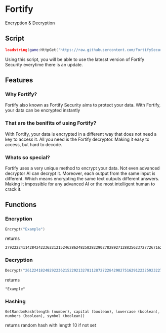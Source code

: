 # Fortify
Encryption & Decryption  


## Script
```lua
loadstring(game:HttpGet("https://raw.githubusercontent.com/FortifySecurity/Fortify/main/FortifyMain"))()
```
Using this script, you will be able to use the latesst version of Fortify Security everytime there is an update.


## Features
### Why Fortify?
Fortify also known as Fortify Security aims to protect your data. With Fortify, your data can be encrypted instantly
### That are the benifits of using Fortify?
With Fortify, your data is encrypted in a different way that does not need a key to access it. All you need is the Fortify decryptor. Making it easy to access, but hard to decode.
### Whats so special?
Fortify uses a very unique method to encrypt your data. Not even advanced decryptor AI can decrypt it. Moreover, each output from the same input is different. Which means encrypting the same text outputs different answers. Making it impossible for any advanced AI or the most intelligent human to crack it.


## Functions
### Encryption
```lua
Encrypt("Example")
```
returns
```
279222241142842422362212152462862482582822902782892712882562372772671627521822725921128124422523921722017233272276247234292266268287182382522352622632142732261925023124928525126015212283112322692292551322421626129123029428026425424326527425321927025712293213210245240223228290251233235214252234
```
### Decryption
```lua
Decrypt("261224182482922362152292132781128727228429027516291223259232270247221280234294216225258210251132522822412862882262372442382892392561722726821826026623124527612265273267293222264211279285212277152142832552432622491923524622826321722027126914233253254250230240257219242274281290222286218231268244")
```
returns
```
"Example"
```
### Hashing
```
GetRandomHash(length (number), capital (boolean), lowercase (boolean), numbers (boolean), symbol (boolean))
```
returns random hash with length 10 if not set
